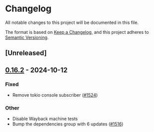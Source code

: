 # Changelog

All notable changes to this project will be documented in this file.

The format is based on [Keep a Changelog](https://keepachangelog.com/en/1.0.0/),
and this project adheres to [Semantic Versioning](https://semver.org/spec/v2.0.0.html).

## [Unreleased]

## [0.16.2](https://github.com/lycheeverse/lychee/compare/lychee-v0.16.1...lychee-v0.16.2) - 2024-10-12

### Fixed

- Remove tokio console subscriber ([#1524](https://github.com/lycheeverse/lychee/pull/1524))

### Other

- Disable Wayback machine tests
- Bump the dependencies group with 6 updates ([#1516](https://github.com/lycheeverse/lychee/pull/1516))
